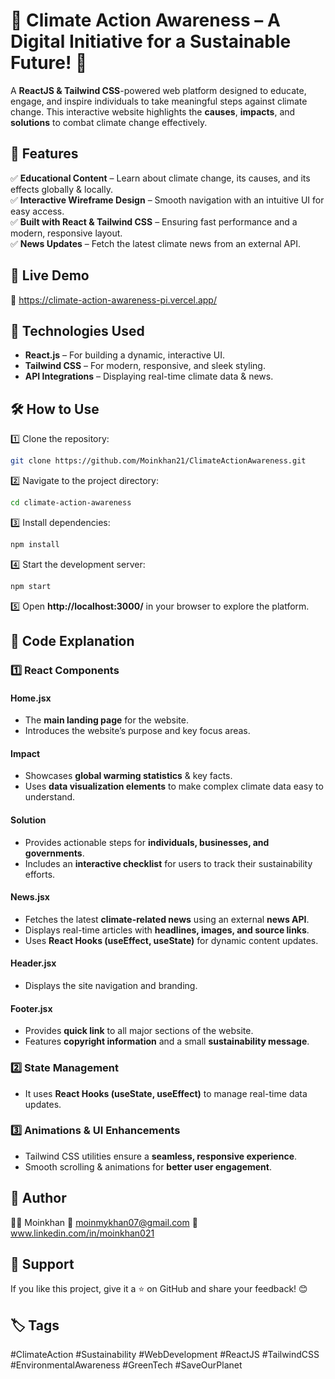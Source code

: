 # 📌 Climate Action Awareness – A Digital Initiative for a Sustainable Future! 🌱  

A **ReactJS & Tailwind CSS**-powered web platform designed to educate, engage, and inspire individuals to take meaningful steps against climate change. This interactive website highlights the **causes**, **impacts**, and **solutions** to combat climate change effectively.  

## 🚀 Features  
✅ **Educational Content** – Learn about climate change, its causes, and its effects globally & locally.  
✅ **Interactive Wireframe Design** – Smooth navigation with an intuitive UI for easy access.    
✅ **Built with React & Tailwind CSS** – Ensuring fast performance and a modern, responsive layout.    
✅ **News Updates** – Fetch the latest climate news from an external API.   

## 🎥 Live Demo  
🔗 https://climate-action-awareness-pi.vercel.app/  

## 📂 Technologies Used  
- **React.js** – For building a dynamic, interactive UI.  
- **Tailwind CSS** – For modern, responsive, and sleek styling.  
- **API Integrations** – Displaying real-time climate data & news.    

## 🛠️ How to Use  
1️⃣ Clone the repository:  
```bash  
git clone https://github.com/Moinkhan21/ClimateActionAwareness.git  
```  
2️⃣ Navigate to the project directory:  
```bash  
cd climate-action-awareness  
```  
3️⃣ Install dependencies:  
```bash  
npm install  
```  
4️⃣ Start the development server:  
```bash  
npm start  
```  
5️⃣ Open **http://localhost:3000/** in your browser to explore the platform.  

## 📝 Code Explanation  
### 1️⃣ **React Components**  
#### **Home.jsx**  
- The **main landing page** for the website.   
- Introduces the website’s purpose and key focus areas.  

#### **Impact**  
- Showcases **global warming statistics** & key facts.  
- Uses **data visualization elements** to make complex climate data easy to understand.  

#### **Solution**  
- Provides actionable steps for **individuals, businesses, and governments**.  
- Includes an **interactive checklist** for users to track their sustainability efforts.  

#### **News.jsx**  
- Fetches the latest **climate-related news** using an external **news API**.  
- Displays real-time articles with **headlines, images, and source links**.  
- Uses **React Hooks (useEffect, useState)** for dynamic content updates.
 
#### **Header.jsx**
- Displays the site navigation and branding. 

#### **Footer.jsx**  
- Provides **quick link** to all major sections of the website.    
- Features **copyright information** and a small **sustainability message**.  

### 2️⃣ **State Management**  
- It uses **React Hooks (useState, useEffect)** to manage real-time data updates.  

### 3️⃣ **Animations & UI Enhancements**  
- Tailwind CSS utilities ensure a **seamless, responsive experience**.  
- Smooth scrolling & animations for **better user engagement**.  

## 📌 Author  
👨‍💻 Moinkhan
📧 moinmykhan07@gmail.com
🔗 www.linkedin.com/in/moinkhan021  

## 🌟 Support  
If you like this project, give it a ⭐ on GitHub and share your feedback! 😊  

## 🏷️ Tags  
#ClimateAction #Sustainability #WebDevelopment #ReactJS #TailwindCSS #EnvironmentalAwareness #GreenTech #SaveOurPlanet  


